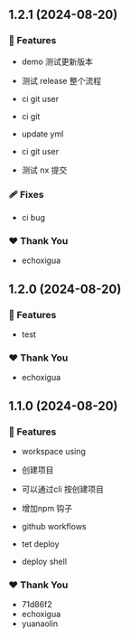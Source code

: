 ## 1.2.1 (2024-08-20)


### 🚀 Features

- demo 测试更新版本

- 测试 release 整个流程

- ci git user

- ci git

- update yml

- ci git user

- 测试 nx 提交


### 🩹 Fixes

- ci bug


### ❤️  Thank You

- echoxigua

## 1.2.0 (2024-08-20)


### 🚀 Features

- test


### ❤️  Thank You

- echoxigua

## 1.1.0 (2024-08-20)


### 🚀 Features

- workspace using

- 创建项目

- 可以通过cli 按创建项目

- 增加npm 钩子

- github workflows

- tet deploy

- deploy shell


### ❤️  Thank You

- 71d86f2
- echoxigua
- yuanaolin